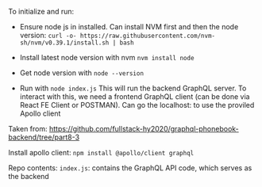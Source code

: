 To initialize and run: 
- Ensure node js in installed. Can install NVM first and then the node version: `curl -o- https://raw.githubusercontent.com/nvm-sh/nvm/v0.39.1/install.sh | bash`
- Install latest node version with nvm `nvm install node`
- Get node version with `node --version`

- Run with `node index.js`
This will run the backend GraphQL server. 
To interact with this, we need a frontend GraphQL client (can be done via React FE Client or POSTMAN). Can go the localhost:<port> to use the proviled Apollo client

Taken from: https://github.com/fullstack-hy2020/graphql-phonebook-backend/tree/part8-3

Install apollo client: `npm install @apollo/client graphql`

Repo contents: 
`index.js`: contains the GraphQL API code, which serves as the backend 
